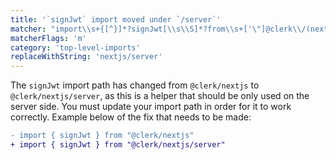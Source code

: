 ```yaml
---
title: '`signJwt` import moved under `/server`'
matcher: "import\\s+{[^}]*?signJwt[\\s\\S]*?from\\s+['\"]@clerk\\/(nextjs)(?!\/server)[\\s\\S]*?['\"]"
matcherFlags: 'm'
category: 'top-level-imports'
replaceWithString: 'nextjs/server'
---
```


The `signJwt` import path has changed from `@clerk/nextjs` to `@clerk/nextjs/server`, as this is a helper that should be only used on the server side. You must update your import path in order for it to work correctly. Example below of the fix that needs to be made:

```diff
- import { signJwt } from "@clerk/nextjs"
+ import { signJwt } from "@clerk/nextjs/server"
```
